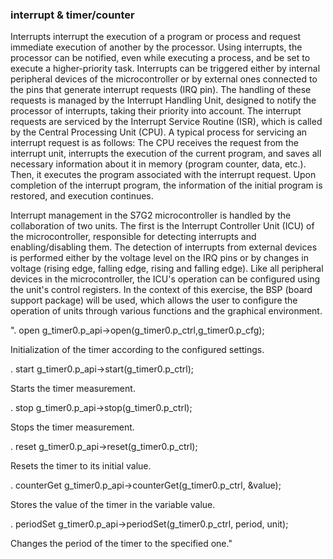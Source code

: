 ### interrupt & timer/counter

Interrupts interrupt the execution of a program or process and request immediate execution of another by the processor. Using interrupts, the processor can be notified, even while executing a process, and be set to execute a higher-priority task. Interrupts can be triggered either by internal peripheral devices of the microcontroller or by external ones connected to the pins that generate interrupt requests (IRQ pin). The handling of these requests is managed by the Interrupt Handling Unit, designed to notify the processor of interrupts, taking their priority into account. The interrupt requests are serviced by the Interrupt Service Routine (ISR), which is called by the Central Processing Unit (CPU). A typical process for servicing an interrupt request is as follows: The CPU receives the request from the interrupt unit, interrupts the execution of the current program, and saves all necessary information about it in memory (program counter, data, etc.). Then, it executes the program associated with the interrupt request. Upon completion of the interrupt program, the information of the initial program is restored, and execution continues.

Interrupt management in the S7G2 microcontroller is handled by the collaboration of two units. The first is the Interrupt Controller Unit (ICU) of the microcontroller, responsible for detecting interrupts and enabling/disabling them. The detection of interrupts from external devices is performed either by the voltage level on the IRQ pins or by changes in voltage (rising edge, falling edge, rising and falling edge). Like all peripheral devices in the microcontroller, the ICU's operation can be configured using the unit's control registers. In the context of this exercise, the BSP (board support package) will be used, which allows the user to configure the operation of units through various functions and the graphical environment.

". open g_timer0.p_api->open(g_timer0.p_ctrl,g_timer0.p_cfg);

Initialization of the timer according to the configured settings.


. start g_timer0.p_api->start(g_timer0.p_ctrl);

Starts the timer measurement.


. stop g_timer0.p_api->stop(g_timer0.p_ctrl);

Stops the timer measurement.


. reset g_timer0.p_api->reset(g_timer0.p_ctrl);

Resets the timer to its initial value.


. counterGet g_timer0.p_api->counterGet(g_timer0.p_ctrl, &value);

Stores the value of the timer in the variable value.


. periodSet g_timer0.p_api->periodSet(g_timer0.p_ctrl, period, unit);

Changes the period of the timer to the specified one."
